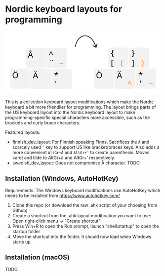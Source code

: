 # Nordic keyboard layouts for programming

![Nordic keyboard layouts for programming](./header_image.svg)

This is a collection keyboard layout modifications which make the Nordic keyboard a bit more friendlier for programming. The layout brings parts of the US keyboard layout into the Nordic keyboard layout to make programming-specific special characters more accessible, such as the brackets and curly brace characters.

Featured layouts:
- finnish_dev_layout: For Finnish speaking Finns. Sacrifices the `Å` and scarcely used `¨` key to support US like bracket/braces keys. Also adds a more convenient `AltGr+Å` and `AltGr+¨` to create parenthesis. Moves caret and tilde to AltGr+ä and AltGr+' respectively. 
- swedish_dev_layout: Does not compromise Å character. TODO

## Installation (Windows, AutoHotKey)

Requirements:
The Windows keyboard modifications use AutoHotKey which needs to be installed from https://www.autohotkey.com/

1. Clone this repo (or download the raw .ahk script of your choosing from Github)
1. Create a shortcut from the .ahk layout modification you want to use: Open right-click menu -> "Create shortcut"
1. Press Win+R to open the Run prompt, launch "shell:startup" to open the startup folder
1. Move the shortcut into the folder. It should now load when Windows starts up.

## Installation (macOS)
TODO